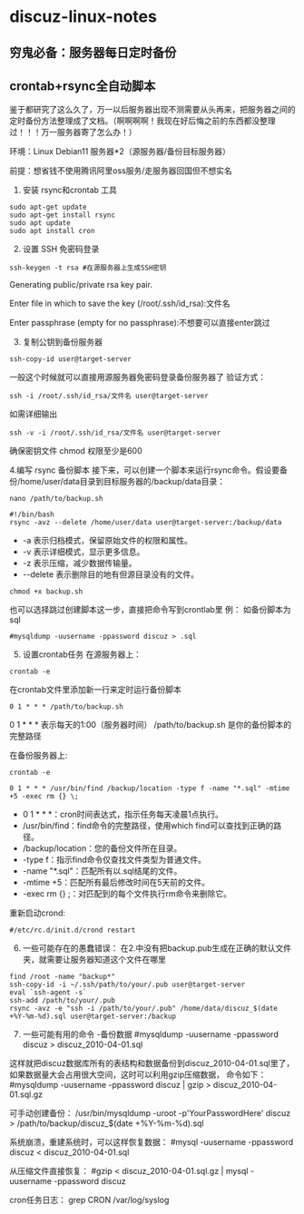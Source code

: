 # discuz-linux-notes

## 穷鬼必备：服务器每日定时备份
## crontab+rsync全自动脚本
鉴于都研究了这么久了，万一以后服务器出现不测需要从头再来，把服务器之间的定时备份方法整理成了文档。（啊啊啊啊！我现在好后悔之前的东西都没整理过！！！万一服务器寄了怎么办！）

环境：Linux Debian11 服务器*2（源服务器/备份目标服务器）

前提：想省钱不使用腾讯阿里oss服务/走服务器回国但不想实名


1. 安装 rsync和crontab 工具
```
sudo apt-get update
sudo apt-get install rsync
sudo apt update
sudo apt install cron
```

2. 设置 SSH 免密码登录
```
ssh-keygen -t rsa #在源服务器上生成SSH密钥
```
Generating public/private rsa key pair.

Enter file in which to save the key (/root/.ssh/id_rsa):文件名

Enter passphrase (empty for no passphrase):不想要可以直接enter跳过


3. 复制公钥到备份服务器
```
ssh-copy-id user@target-server
```
一般这个时候就可以直接用源服务器免密码登录备份服务器了
验证方式：
```
ssh -i /root/.ssh/id_rsa/文件名 user@target-server
```
如需详细输出
```
ssh -v -i /root/.ssh/id_rsa/文件名 user@target-server
```
确保密钥文件 chmod 权限至少是600


4.编写 rsync 备份脚本
接下来，可以创建一个脚本来运行rsync命令。假设要备份/home/user/data目录到目标服务器的/backup/data目录：
```
nano /path/to/backup.sh
```
```
#!/bin/bash
rsync -avz --delete /home/user/data user@target-server:/backup/data
```
- -a 表示归档模式，保留原始文件的权限和属性。
- -v 表示详细模式，显示更多信息。
- -z 表示压缩，减少数据传输量。
- --delete 表示删除目的地有但源目录没有的文件。

```
chmod +x backup.sh
```
也可以选择跳过创建脚本这一步，直接把命令写到crontlab里
例：
如备份脚本为sql
```
#mysqldump -uusername -ppassword discuz > .sql
```

5. 设置crontab任务
在源服务器上：
```
crontab -e
```

在crontab文件里添加新一行来定时运行备份脚本
```
0 1 * * * /path/to/backup.sh
```
0 1 * * * 表示每天的1:00（服务器时间）
/path/to/backup.sh 是你的备份脚本的完整路径

在备份服务器上:
```
crontab -e
```
```
0 1 * * * /usr/bin/find /backup/location -type f -name "*.sql" -mtime +5 -exec rm {} \;
```
- 0 1 * * *：cron时间表达式，指示任务每天凌晨1点执行。
- /usr/bin/find：find命令的完整路径，使用which find可以查找到正确的路径。
- /backup/location：您的备份文件所在目录。
- -type f：指示find命令仅查找文件类型为普通文件。
- -name "*.sql"：匹配所有以.sql结尾的文件。
- -mtime +5：匹配所有最后修改时间在5天前的文件。
- -exec rm {} \;：对匹配到的每个文件执行rm命令来删除它。

重新启动crond:
```
#/etc/rc.d/init.d/crond restart
````


6. 一些可能存在的愚蠢错误：
在2.中没有把backup.pub生成在正确的默认文件夹，就需要让服务器知道这个文件在哪里
```
find /root -name "backup*"
ssh-copy-id -i ~/.ssh/path/to/your/.pub user@target-server
eval `ssh-agent -s`
ssh-add /path/to/your/.pub
rsync -avz -e "ssh -i /path/to/your/.pub" /home/data/discuz_$(date +%Y-%m-%d).sql user@target-server:/backup
```

7. 一些可能有用的命令
-备份数据
#mysqldump -uusername -ppassword discuz > discuz_2010-04-01.sql

这样就把discuz数据库所有的表结构和数据备份到discuz_2010-04-01.sql里了，
如果数据量大会占用很大空间，这时可以利用gzip压缩数据，
命令如下：
#mysqldump -uusername -ppassword discuz | gzip > discuz_2010-04-01.sql.gz

可手动创建备份：
/usr/bin/mysqldump -uroot -p'YourPasswordHere' discuz > /path/to/backup/discuz_$(date +%Y-%m-%d).sql

系统崩溃，重建系统时，可以这样恢复数据：
#mysql -uusername -ppassword discuz < discuz_2010-04-01.sql

从压缩文件直接恢复：
#gzip < discuz_2010-04-01.sql.gz | mysql -uusername -ppassword discuz

cron任务日志：
grep CRON /var/log/syslog








